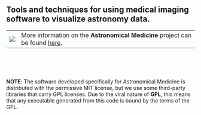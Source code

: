 ## Tools and techniques for using medical imaging software to visualize astronomy data. ##

<table>
<tr><td><img src='http://am.iic.harvard.edu/banner_images/astromed_banner.jpg' /></td>
<td>More information on the <b>Astronomical Medicine</b> project can be found <a href='http://am.iic.harvard.edu'>here</a>.</td></tr></table>
<br> <br> <br>

<b>NOTE</b>: The software developed specifically for Astronomical Medicine is distributed with the permissive MIT license, but we use some third-party libraries that carry GPL licenses. Due to the viral nature of <b>GPL</b>, this means that any executable generated from this code is bound by the terms of the GPL.